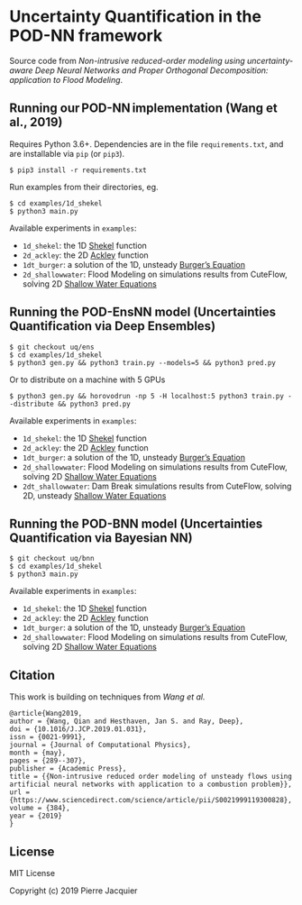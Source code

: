 # Uncertainty Quantification in the POD-NN framework

Source code from _Non-intrusive reduced-order modeling using uncertainty-aware Deep Neural Networks and Proper Orthogonal Decomposition: application to Flood Modeling_.

## Running our POD-NN implementation (Wang et al., 2019)
Requires Python 3.6+.
Dependencies are in the file `requirements.txt`, and are installable via `pip` (or `pip3`).
```console
$ pip3 install -r requirements.txt
```

Run examples from their directories, eg.
```console
$ cd examples/1d_shekel
$ python3 main.py
```
Available experiments in `examples`:
- `1d_shekel`: the 1D [Shekel](https://en.wikipedia.org/wiki/Shekel_function) function
- `2d_ackley`: the 2D [Ackley](https://en.wikipedia.org/wiki/Ackley_function) function
- `1dt_burger`: a solution of the 1D, unsteady [Burger’s Equation](https://en.wikipedia.org/wiki/Burgers%27_equation)
- `2d_shallowwater`: Flood Modeling on simulations results from CuteFlow, solving 2D [Shallow Water Equations](https://en.wikipedia.org/wiki/Shallow_water_equations)

## Running the POD-EnsNN model (Uncertainties Quantification via Deep Ensembles)
```console
$ git checkout uq/ens
$ cd examples/1d_shekel
$ python3 gen.py && python3 train.py --models=5 && python3 pred.py
```
Or to distribute on a machine with 5 GPUs
```console
$ python3 gen.py && horovodrun -np 5 -H localhost:5 python3 train.py --distribute && python3 pred.py
```
Available experiments in `examples`:
- `1d_shekel`: the 1D [Shekel](https://en.wikipedia.org/wiki/Shekel_function) function
- `2d_ackley`: the 2D [Ackley](https://en.wikipedia.org/wiki/Ackley_function) function
- `1dt_burger`: a solution of the 1D, unsteady [Burger’s Equation](https://en.wikipedia.org/wiki/Burgers%27_equation)
- `2d_shallowwater`: Flood Modeling on simulations results from CuteFlow, solving 2D [Shallow Water Equations](https://en.wikipedia.org/wiki/Shallow_water_equations)
- `2dt_shallowwater`: Dam Break simulations results from CuteFlow, solving 2D, unsteady [Shallow Water Equations](https://en.wikipedia.org/wiki/Shallow_water_equations)

## Running the POD-BNN model (Uncertainties Quantification via Bayesian NN)
```console
$ git checkout uq/bnn
$ cd examples/1d_shekel
$ python3 main.py
```
Available experiments in `examples`:
- `1d_shekel`: the 1D [Shekel](https://en.wikipedia.org/wiki/Shekel_function) function
- `2d_ackley`: the 2D [Ackley](https://en.wikipedia.org/wiki/Ackley_function) function
- `1dt_burger`: a solution of the 1D, unsteady [Burger’s Equation](https://en.wikipedia.org/wiki/Burgers%27_equation)
- `2d_shallowwater`: Flood Modeling on simulations results from CuteFlow, solving 2D [Shallow Water Equations](https://en.wikipedia.org/wiki/Shallow_water_equations)

## Citation
This work is building on techniques from _Wang et al._
```
@article{Wang2019,
author = {Wang, Qian and Hesthaven, Jan S. and Ray, Deep},
doi = {10.1016/J.JCP.2019.01.031},
issn = {0021-9991},
journal = {Journal of Computational Physics},
month = {may},
pages = {289--307},
publisher = {Academic Press},
title = {{Non-intrusive reduced order modeling of unsteady flows using artificial neural networks with application to a combustion problem}},
url = {https://www.sciencedirect.com/science/article/pii/S0021999119300828},
volume = {384},
year = {2019}
}
```

## License
MIT License

Copyright (c) 2019 Pierre Jacquier

